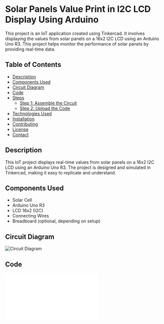 # Solar Panels Value Print in I2C LCD Display Using Arduino

This project is an IoT application created using Tinkercad. It involves displaying the values from solar panels on a 16x2 I2C LCD using an Arduino Uno R3. This project helps monitor the performance of solar panels by providing real-time data.

## Table of Contents

- [Description](#description)
- [Components Used](#components-used)
- [Circuit Diagram](#circuit-diagram)
- [Code](#code)
- [Steps](#steps)
  - [Step 1: Assemble the Circuit](#step-1-assemble-the-circuit)
  - [Step 2: Upload the Code](#step-2-upload-the-code)
- [Technologies Used](#technologies-used)
- [Installation](#installation)
- [Contributing](#contributing)
- [License](#license)
- [Contact](#contact)

## Description

This IoT project displays real-time values from solar panels on a 16x2 I2C LCD using an Arduino Uno R3. The project is designed and simulated in Tinkercad, making it easy to replicate and understand.

## Components Used

- Solar Cell
- Arduino Uno R3
- LCD 16x2 (I2C)
- Connecting Wires
- Breadboard (optional, depending on setup)

## Circuit Diagram

![Circuit Diagram](path/to/circuit.png)

## Code
![Code](path/to/solarpanel.cpp)
